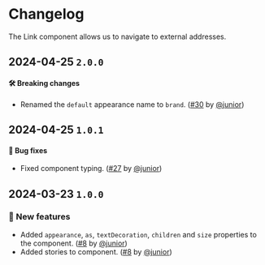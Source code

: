 # Changelog

The Link component allows us to navigate to external addresses.

## 2024-04-25 `2.0.0`

#### 🛠 Breaking changes

- Renamed the `default` appearance name to `brand`. ([#30](https://git.rarolabs.com.br/frontend/rarui/-/merge_requests/30) by [@junior](https://git.rarolabs.com.br/junior))

## 2024-04-25 `1.0.1`

#### 🐛 Bug fixes

- Fixed component typing. ([#27](https://git.rarolabs.com.br/frontend/rarui/-/merge_requests/27) by [@junior](https://git.rarolabs.com.br/junior))

## 2024-03-23 `1.0.0`

### 🎉 New features

- Added `appearance`, `as`, `textDecoration`, `children` and `size` properties to the component. ([#8](https://git.rarolabs.com.br/frontend/rarui/pull/8) by [@junior](https://git.rarolabs.com.br/junior))
- Added stories to component. ([#8](https://git.rarolabs.com.br/frontend/rarui/pull/8) by [@junior](https://git.rarolabs.com.br/junior))

<!-- #### 🛠 Breaking changes -->

<!-- #### 📚 3rd party library updates -->

<!-- #### 🎉 New features -->

<!-- #### 🐛 Bug fixes -->

<!-- #### 💡 Others -->
